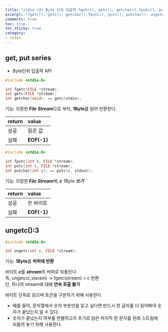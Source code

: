 ```yaml
---
title: "stdio <2> Byte 단위 입출력 fgetc(), getc(), getchar(),fputc(), putc(), putchar(), ungetc()"
excerpt: "fgetc(), getc(), getchar(),fputc(), putc(), putchar(), ungetc()"
comments: true
toc: true
toc_sticky: true
category:
- stdio
---
```

## get, put series
- Byte단위 입출력 API
  
```c
#include <stdio.h>

int fgetc(FILE *stream);
int getc(FILE *stream);
int getchar(void); == getc(stdin);
```
기능: 지정한 ***File Stream***으로 부터, **1Byte**를 읽어 반환한다.

return|value
:---|:---
성공|읽은 값
실패|**EOF(-1)**

  
```c
#include <stdio.h>

int fputc(int c, FILE *stream);
int putc(int c, FILE *stream);
int putchar(int c); == putc(c, stdout);
```
기능: 지정한 ***File Stream***에, ***c*** 1Byte ***쓰기***

return|value
:---|:---
성공|쓴 바이트
실패|**EOF(-1)**

## ungetc():3
  
```c
#include <stdio.h>

int ungetc(int c, FILE *stream);
```
  
기능: **1Byte**를 **버퍼에 반환**

바이트 ***c***를 ***stream***의 버퍼로 되돌린다.  
즉, ungetc(c,steram) -> fgetc(stream) = c 반환  
단, 하나의 stream에 대해 **연속 호출 불가**

바이트 단위로 읽으며 토큰을 구분하기 위해 사용한다.
- 예를 들어, 문자열에서 숫자 부분만을 읽고 싶다면 반드시 한 글자를 더 읽어봐야 숫자가 끝났는지 알 수 있다.
- 숫자가 끝났는지 여부를 판별하고자 추가로 읽은 마지막 한 문자를 원래 스트림에 되돌려 놓기 위해 사용한다.

